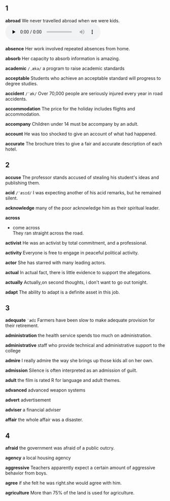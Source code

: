 ## 1
**abroad**
We never travelled abroad when we were kids.  
​<audio id="audio" controls="" preload="none">
      <source id="mp3" src="longman3000/0vocabulary/vlog/p008-001619131.mp3">
</audio>

**absence**
Her work involved repeated absences from home.

**absorb**
Her capacity to absorb information is amazing.

**academic**
`/ˌækə/`
a program to raise academic standards

**acceptable**
Students who achieve an acceptable standard will progress to degree studies.

**accident**
`/ˈæk/` 
Over 70,000 people are seriously injured every year in road accidents.

**accommodation**
The price for the holiday includes flights and accommodation.

**accompany**
Children under 14 must be accompany by an adult.

**account**
He was too shocked to give an account of what had happened.

**accurate** 
The brochure tries to give a fair and accurate description of each hotel.

## 2
**accuse**
The professor stands accused of stealing his student's ideas and publishing them.

**acid**
`/ˈæsɪd/`
I was expecting another of his acid remarks, but he remained silent.

**acknowledge**
many of the poor acknowledge him as their spiritual leader.

**across**
- come across  
They ran straight across the road.

**activist**
He was an activist by total commitment, and  a professional.

**activity**
Everyone is free to engage in peaceful political activity.

**actor**
She has starred with many leading actors.

**actual**
In actual fact, there is little evidence to support the allegations.

**actually**
Actually,on second thoughts, i don't want to go out tonight.

**adapt**
The ability to adapt is a definite asset in this job.

## 3
**adequate** 
`ˈædɪ`
Farmers have been slow to make adequate provision for their retirement.

**administration**
the health service spends too much on administration.

**administrative**
staff who provide technical and administrative support to the college

**admire**
I really admire the way she brings up those kids all on her own.

**admission**
Silence is often interpreted as an admission of guilt.

**adult**
the film is rated R for language and adult themes.

**advanced**
advanced weapon systems

**advert**
advertisement

**adviser**
a financial adviser

**affair**
the whole affair was a disaster.

## 4
**afraid**
the government was afraid of a public outcry.

**agency**
a local housing agency

**aggressive**
Teachers apparently expect a certain amount of aggressive behavior from boys.

**agree**
if she felt he was right.she would agree with him.

**agriculture**
More than 75% of the land is used for agriculture.